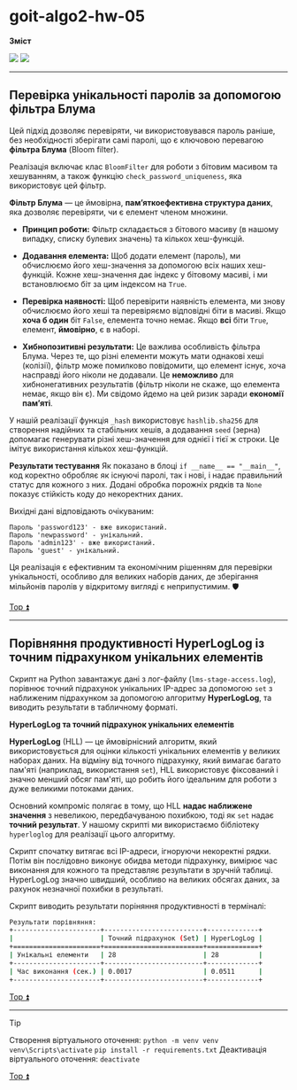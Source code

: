 <a id="top"></a>

# goit-algo2-hw-05

**Зміст**

<a href="#1"><img src="https://img.shields.io/badge/Перевірка унікальності паролів за допомогою фільтра Блума-512BD4?style=for-the-badge"/></a> <a href="#2"><img src="https://img.shields.io/badge/Порівняння продуктивності HyperLogLog із точним підрахунком унікальних елементів-ECD53F?style=for-the-badge"/></a>

---

<a id="1"></a>

## Перевірка унікальності паролів за допомогою фільтра Блума

Цей підхід дозволяє перевіряти, чи використовувався пароль раніше, без необхідності зберігати самі паролі, що є ключовою перевагою **фільтра Блума** (Bloom filter).

Реалізація включає клас ```BloomFilter``` для роботи з бітовим масивом та хешуванням, а також функцію ```check_password_uniqueness```, яка використовує цей фільтр.

**Фільтр Блума** — це ймовірна, **пам’яткоефективна структура даних**, яка дозволяє перевіряти, чи є елемент членом множини.

- **Принцип роботи:** Фільтр складається з бітового масиву (в нашому випадку, списку булевих значень) та кількох хеш-функцій.

- **Додавання елемента:** Щоб додати елемент (пароль), ми обчислюємо його хеш-значення за допомогою всіх наших хеш-функцій. Кожне хеш-значення дає індекс у бітовому масиві, і ми встановлюємо біт за цим індексом на ```True```.

- **Перевірка наявності:** Щоб перевірити наявність елемента, ми знову обчислюємо його хеші та перевіряємо відповідні біти в масиві. Якщо **хоча б один** біт ```False```, елемента точно немає. Якщо **всі** біти ```True```, елемент, **ймовірно**, є в наборі.

- **Хибнопозитивні результати:** Це важлива особливість фільтра Блума. Через те, що різні елементи можуть мати однакові хеші (колізії), фільтр може помилково повідомити, що елемент існує, хоча насправді його ніколи не додавали. Це **неможливо** для хибнонегативних результатів (фільтр ніколи не скаже, що елемента немає, якщо він є). Ми свідомо йдемо на цей ризик заради **економії пам’яті**.

У нашій реалізації функція ```_hash``` використовує ```hashlib.sha256``` для створення надійних та стабільних хешів, а додавання ```seed``` (зерна) допомагає генерувати різні хеш-значення для однієї і тієї ж строки. Це імітує використання кількох хеш-функцій.

**Результати тестування**
Як показано в блоці ```if __name__ == "__main__"```, код коректно обробляє як існуючі паролі, так і нові, і надає правильний статус для кожного з них. Додані обробка порожніх рядків та ```None``` показує стійкість коду до некоректних даних.

Вихідні дані відповідають очікуваним:

```
Пароль 'password123' - вже використаний.
Пароль 'newpassword' - унікальний.
Пароль 'admin123' - вже використаний.
Пароль 'guest' - унікальний.
```

Ця реалізація є ефективним та економічним рішенням для перевірки унікальності, особливо для великих наборів даних, де зберігання мільйонів паролів у відкритому вигляді є неприпустимим. 🛡️

[Top :arrow_double_up:](#top)

---

<a id="2"></a>

## Порівняння продуктивності HyperLogLog із точним підрахунком унікальних елементів

Скрипт на Python завантажує дані з лог-файлу (```lms-stage-access.log```), порівнює точний підрахунок унікальних IP-адрес за допомогою ```set``` з наближеним підрахунком за допомогою алгоритму **HyperLogLog**, та виводить результати в табличному форматі.

**HyperLogLog та точний підрахунок унікальних елементів**

**HyperLogLog** (HLL) — це ймовірнісний алгоритм, який використовується для оцінки кількості унікальних елементів у великих наборах даних. На відміну від точного підрахунку, який вимагає багато пам'яті (наприклад, використання ```set```), HLL використовує фіксований і значно менший обсяг пам'яті, що робить його ідеальним для роботи з дуже великими потоками даних.

Основний компроміс полягає в тому, що HLL **надає наближене значення** з невеликою, передбачуваною похибкою, тоді як ```set``` надає **точний результат**. У нашому скрипті ми використаємо бібліотеку ```hyperloglog``` для реалізації цього алгоритму.

Скрипт спочатку витягає всі IP-адреси, ігноруючи некоректні рядки. Потім він послідовно виконує обидва методи підрахунку, вимірює час виконання для кожного та представляє результати в зручній таблиці. HyperLogLog значно швидший, особливо на великих обсягах даних, за рахунок незначної похибки в результаті.

Скрипт виводить результати поріняння продуктивності в терміналі:

```Bash
Результати порівняння:
+----------------------+-------------------------+-------------+
|                      | Точний підрахунок (Set) | HyperLogLog |
+======================+=========================+=============+
| Унікальні елементи   | 28                      | 28          |
+----------------------+-------------------------+-------------+
| Час виконання (сек.) | 0.0017                  | 0.0511      |
+----------------------+-------------------------+-------------+
```

[Top :arrow_double_up:](#top)

---

>[!tip]
>Створення віртуального оточення:
>```python -m venv venv```
>```venv\Scripts\activate```
>```pip install -r requirements.txt```
>Деактивація віртуального оточення:
>```deactivate```

[Top :arrow_double_up:](#top)
